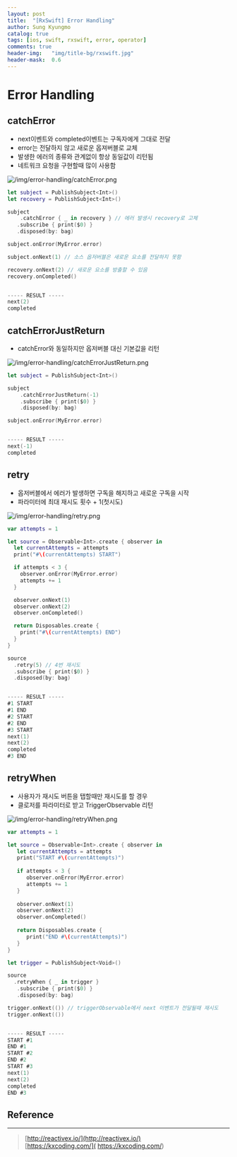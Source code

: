 ```yaml
---
layout: post
title:  "[RxSwift] Error Handling"
author: Sung Kyungmo
catalog: true
tags: [ios, swift, rxswift, error, operator]
comments: true
header-img:   "img/title-bg/rxswift.jpg"
header-mask:  0.6
---
```

# Error Handling

## catchError

- next이벤트와 completed이벤트는 구독자에게 그대로 전달
- error는 전달하지 않고 새로운 옵져버블로 교체
- 발생한 에러의 종류와 관계없이 항상 동일값이 리턴됨
- 네트워크 요청을 구현할때 많이 사용함

![/img/error-handling/catchError.png](/img/error-handling/catchError.png)

```swift
let subject = PublishSubject<Int>()
let recovery = PublishSubject<Int>()

subject
    .catchError { _ in recovery } // 에러 발생시 recovery로 고체
   .subscribe { print($0) }
   .disposed(by: bag)

subject.onError(MyError.error)

subject.onNext(1) // 소스 옵저버블은 새로운 요소를 전달하지 못함

recovery.onNext(2) // 새로운 요소를 방출할 수 있음
recovery.onCompleted()


----- RESULT -----
next(2)
completed
```
## catchErrorJustReturn

- catchError와 동일하지만 옵저버블 대신 기본값을 리턴

![/img/error-handling/catchErrorJustReturn.png](/img/error-handling/catchErrorJustReturn.png)

```swift
let subject = PublishSubject<Int>()

subject
    .catchErrorJustReturn(-1)
    .subscribe { print($0) }
    .disposed(by: bag)

subject.onError(MyError.error)


----- RESULT -----
next(-1)
completed
```

## retry

- 옵저버블에서 에러가 발생하면 구독을 해지하고 새로운 구독을 시작
- 파라미터에 최대 재시도 횟수 + 1(첫시도)

![/img/error-handling/retry.png](/img/error-handling/retry.png)

```swift
var attempts = 1

let source = Observable<Int>.create { observer in
  let currentAttempts = attempts
  print("#\(currentAttempts) START")

  if attempts < 3 {
    observer.onError(MyError.error)
    attempts += 1
  }

  observer.onNext(1)
  observer.onNext(2)
  observer.onCompleted()

  return Disposables.create {
    print("#\(currentAttempts) END")
  }
}

source
  .retry(5) // 4번 재시도
  .subscribe { print($0) }
  .disposed(by: bag)


----- RESULT -----
#1 START
#1 END
#2 START
#2 END
#3 START
next(1)
next(2)
completed
#3 END
```

## retryWhen

- 사용자가 재시도 버튼을 탭할때만 재시도를 할 경우
- 클로저를 파라미터로 받고 TriggerObservable 리턴

![/img/error-handling/retryWhen.png](/img/error-handling/retryWhen.png)

```swift
var attempts = 1

let source = Observable<Int>.create { observer in
   let currentAttempts = attempts
   print("START #\(currentAttempts)")
   
   if attempts < 3 {
      observer.onError(MyError.error)
      attempts += 1
   }
   
   observer.onNext(1)
   observer.onNext(2)
   observer.onCompleted()
   
   return Disposables.create {
      print("END #\(currentAttempts)")
   }
}

let trigger = PublishSubject<Void>()

source
  .retryWhen { _ in trigger }
   .subscribe { print($0) }
   .disposed(by: bag)

trigger.onNext(()) // triggerObservable에서 next 이벤트가 전달될때 재시도
trigger.onNext(())


----- RESULT -----
START #1
END #1
START #2
END #2
START #3
next(1)
next(2)
completed
END #3
```

## Reference
--- 
> [http://reactivex.io/](http://reactivex.io/)  
> [https://kxcoding.com/]( https://kxcoding.com/)  
